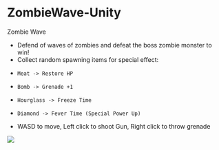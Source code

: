 # ZombieWave-Unity

Zombie Wave

- Defend of waves of zombies and defeat the boss zombie monster to win!
- Collect random spawning items for special effect:
-     Meat -> Restore HP
-     Bomb -> Grenade +1
-     Hourglass -> Freeze Time
-     Diamond -> Fever Time (Special Power Up)

- WASD to move, Left click to shoot Gun, Right click to throw grenade

![](https://github.com/1201ysy/ZombieWave-Unity/blob/main/zombieWave.gif)

